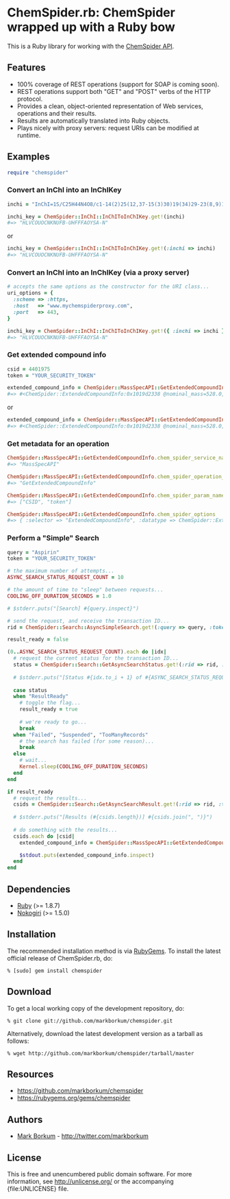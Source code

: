 ChemSpider.rb: ChemSpider wrapped up with a Ruby bow
====================================================

This is a Ruby library for working with the [ChemSpider API](http://www.chemspider.com/AboutServices.aspx).

Features
--------

* 100% coverage of REST operations (support for SOAP is coming soon).
* REST operations support both "GET" and "POST" verbs of the HTTP protocol.
* Provides a clean, object-oriented representation of Web services, operations and their results. 
* Results are automatically translated into Ruby objects. 
* Plays nicely with proxy servers: request URIs can be modified at runtime. 

Examples
--------

```ruby
require "chemspider"
```
    
### Convert an InChI into an InChIKey

```ruby
inchi = "InChI=1S/C25H44N4O8/c1-14(2)25(12,37-15(3)30)19(34)29-23(8,9)17(32)27-21(4,5)16(31)26-22(6,7)18(33)28-24(10,11)20(35)36-13/h14H,1-13H3,(H,26,31)(H,27,32)(H,28,33)(H,29,34)"

inchi_key = ChemSpider::InChI::InChIToInChIKey.get!(inchi)
#=> "HLVCOUOCNKNUFB-UHFFFAOYSA-N"
```

or

```ruby
inchi_key = ChemSpider::InChI::InChIToInChIKey.get!(:inchi => inchi)
#=> "HLVCOUOCNKNUFB-UHFFFAOYSA-N"
```

### Convert an InChI into an InChIKey (via a proxy server)

```ruby
# accepts the same options as the constructor for the URI class...
uri_options = { 
  :scheme => :https, 
  :host   => "www.mychemspiderproxy.com", 
  :port   => 443,
}

inchi_key = ChemSpider::InChI::InChIToInChIKey.get!({ :inchi => inchi }, uri_options)
#=> "HLVCOUOCNKNUFB-UHFFFAOYSA-N"
```
    
### Get extended compound info

```ruby
csid = 4401975
token = "YOUR_SECURITY_TOKEN"

extended_compound_info = ChemSpider::MassSpecAPI::GetExtendedCompoundInfo.get!(csid, token)
#=> #<ChemSpider::ExtendedCompoundInfo:0x1019d2338 @nominal_mass=528.0, @molecular_weight=528.6389, @molecular_formula="C_{25}H_{44}N_{4}O_{8}", @inchi_key="HLVCOUOCNKNUFB-UHFFFAOYAA", @smiles="O=C(OC)C(NC(=O)C(NC(=O)C(NC(=O)C(NC(=O)C(OC(=O)C)(C)C(C)C)(C)C)(C)C)(C)C)(C)C", @common_name="Methyl N-(2-acetoxy-2,3-dimethylbutanoyl)-2-methylalanyl-2-methylalanyl-2-methylalanyl-2-methylalaninate", @a_log_p=2.18, @monoisotopic_mass=528.315979003906, @average_mass=528.639, @inchi="InChI=1/C25H44N4O8/c1-14(2)25(12,37-15(3)30)19(34)29-23(8,9)17(32)27-21(4,5)16(31)26-22(6,7)18(33)28-24(10,11)20(35)36-13/h14H,1-13H3,(H,26,31)(H,27,32)(H,28,33)(H,29,34)", @csid=4401975, @x_log_p=0.5>
```

or

```ruby
extended_compound_info = ChemSpider::MassSpecAPI::GetExtendedCompoundInfo.get!(:CSID => csid, :token => token)
#=> #<ChemSpider::ExtendedCompoundInfo:0x1019d2338 @nominal_mass=528.0, @molecular_weight=528.6389, @molecular_formula="C_{25}H_{44}N_{4}O_{8}", @inchi_key="HLVCOUOCNKNUFB-UHFFFAOYAA", @smiles="O=C(OC)C(NC(=O)C(NC(=O)C(NC(=O)C(NC(=O)C(OC(=O)C)(C)C(C)C)(C)C)(C)C)(C)C)(C)C", @common_name="Methyl N-(2-acetoxy-2,3-dimethylbutanoyl)-2-methylalanyl-2-methylalanyl-2-methylalanyl-2-methylalaninate", @a_log_p=2.18, @monoisotopic_mass=528.315979003906, @average_mass=528.639, @inchi="InChI=1/C25H44N4O8/c1-14(2)25(12,37-15(3)30)19(34)29-23(8,9)17(32)27-21(4,5)16(31)26-22(6,7)18(33)28-24(10,11)20(35)36-13/h14H,1-13H3,(H,26,31)(H,27,32)(H,28,33)(H,29,34)", @csid=4401975, @x_log_p=0.5>
```

### Get metadata for an operation

```ruby
ChemSpider::MassSpecAPI::GetExtendedCompoundInfo.chem_spider_service_name
#=> "MassSpecAPI"

ChemSpider::MassSpecAPI::GetExtendedCompoundInfo.chem_spider_operation_name
#=> "GetExtendedCompoundInfo"

ChemSpider::MassSpecAPI::GetExtendedCompoundInfo.chem_spider_param_names
#=> ["CSID", "token"]

ChemSpider::MassSpecAPI::GetExtendedCompoundInfo.chem_spider_options
#=> { :selector => "ExtendedCompoundInfo", :datatype => ChemSpider::ExtendedCompoundInfo, :first_child => true }
```
   
### Perform a "Simple" Search

```ruby
query = "Aspirin"
token = "YOUR_SECURITY_TOKEN"

# the maximum number of attempts...
ASYNC_SEARCH_STATUS_REQUEST_COUNT = 10

# the amount of time to "sleep" between requests...
COOLING_OFF_DURATION_SECONDS = 1.0

# $stderr.puts("[Search] #{query.inspect}")

# send the request, and receive the transaction ID...
rid = ChemSpider::Search::AsyncSimpleSearch.get!(:query => query, :token => token)

result_ready = false

(0..ASYNC_SEARCH_STATUS_REQUEST_COUNT).each do |idx|
  # request the current status for the transaction ID...
  status = ChemSpider::Search::GetAsyncSearchStatus.get!(:rid => rid, :token => token)
  
  # $stderr.puts("[Status #{idx.to_i + 1} of #{ASYNC_SEARCH_STATUS_REQUEST_COUNT}] #{rid} => #{status}")
  
  case status
  when "ResultReady"
    # toggle the flag...
    result_ready = true
    
    # we're ready to go...  
    break
  when "Failed", "Suspended", "TooManyRecords"
    # the search has failed (for some reason)...
    break
  else
    # wait...
    Kernel.sleep(COOLING_OFF_DURATION_SECONDS)
  end
end

if result_ready
  # request the results...
  csids = ChemSpider::Search::GetAsyncSearchResult.get!(:rid => rid, :token => token)
  
  # $stderr.puts("[Results (#{csids.length})] #{csids.join(", ")}")
  
  # do something with the results...
  csids.each do |csid|
    extended_compound_info = ChemSpider::MassSpecAPI::GetExtendedCompoundInfo.get!(:CSID => csid, :token => token)

    $stdout.puts(extended_compound_info.inspect)
  end
end
```

Dependencies
------------

* [Ruby](http://ruby-lang.org/) (>= 1.8.7)
* [Nokogiri](http://nokogiri.org/) (>= 1.5.0)

Installation
------------

The recommended installation method is via [RubyGems](http://rubygems.org/).
To install the latest official release of ChemSpider.rb, do:

    % [sudo] gem install chemspider

Download
--------

To get a local working copy of the development repository, do:

    % git clone git://github.com/markborkum/chemspider.git

Alternatively, download the latest development version as a tarball as
follows:

    % wget http://github.com/markborkum/chemspider/tarball/master
    
Resources
---------

* https://github.com/markborkum/chemspider
* https://rubygems.org/gems/chemspider

Authors
-------

* [Mark Borkum](http://github.com/markborkum) - <http://twitter.com/markborkum>

License
-------

This is free and unencumbered public domain software. For more information,
see <http://unlicense.org/> or the accompanying {file:UNLICENSE} file.

